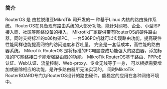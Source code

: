 ### 简介
RouterOS 是 由拉脱维亚MikroTik 司开发的一 种基于Linux 内核的路由操作系统。
RouterOS在具备现有路由系统的大部分功能，能针对网吧、企业、小型ISP接入商、社区等网络设备的接入，
Mikrotik厂家提供带有RouterOS的硬件路由器，同时支持标准的x86构架PC。
一台586PC机就可以实现路由功能，提高硬件性能同样也能提高网络的访问速度和吞吐量。
完全是一套低成本，高性能的路由器系统。
MikroTik RouterOS 是将标准的PC电脑变成功能强大的路由器，添加标准的PC网络接口卡能增强路由器的功能。
MikroTik RouterOS基于路由、PPPoE认证、Web认证、流量控制、Web-proxy、专业无线等于一身，
可以根据需要增加或删除相应的功能，是许多路由器所无法实现的。
同时MikroTik RouterBOARD专门为RouterOS设计的路由硬件，能稳定的应用在各种网络环境中。

